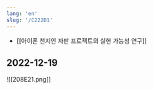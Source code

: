 ```yaml
---
lang: 'en'
slug: '/C222D1'
---
```


- [[아이폰 천지인 자판 프로젝트의 실현 가능성 연구]]

## 2022-12-19

![[208E21.png]]
